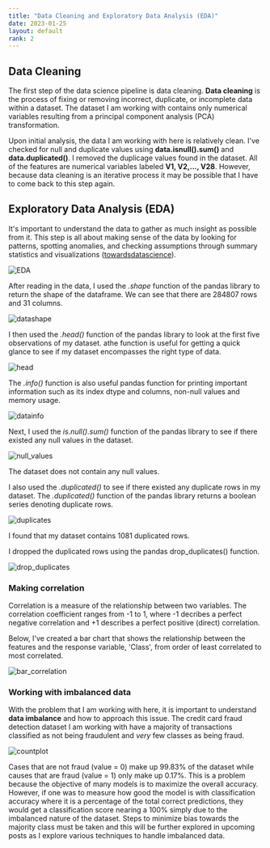 ```yaml
--- 
title: "Data Cleaning and Exploratory Data Analysis (EDA)"
date: 2023-01-25
layout: default
rank: 2
---
```


## Data Cleaning
The first step of the data science pipeline is data cleaning. **Data cleaning** is the process of fixing or removing incorrect, duplicate, or incomplete data within a dataset. The dataset I am working with contains only numerical variables resulting from a principal component analysis (PCA) transformation.

Upon initial analysis, the data I am working with here is relatively clean. I've checked for null and duplicate values using **data.isnull().sum()** and **data.duplicated()**. I removed the duplicage values found in the dataset. All of the features are numerical variables labeled **V1, V2,..., V28**. However, because data cleaning is an iterative process it may be possible that I have to come back to this step again.

## Exploratory Data Analysis (EDA)
It's important to understand the data to gather as much insight as possible from it. This step is all about making sense of the data by looking for patterns, spotting anomalies, and checking assumptions through summary statistics and visualizations ([towardsdatascience](https://towardsdatascience.com/exploratory-data-analysis-8fc1cb20fd15)). 

![EDA](https://user-images.githubusercontent.com/86743951/218554426-a54bcb7d-68b8-4a77-951d-d02ce1a76642.png)

After reading in the data, I used the *.shape* function of the pandas library to return the shape of the dataframe. We can see that there are 284807 rows and 31 columns. 

![datashape](https://user-images.githubusercontent.com/86743951/215136138-7f1a73b0-2ce0-4473-a3be-2157d6bf219f.png)

I then used the *.head()* function of the pandas library to look at the first five observations of my dataset. athe function is useful for getting a quick glance to see if my dataset encompasses the right type of data.

![head](https://user-images.githubusercontent.com/86743951/214944882-7877bba7-3458-4de6-8bd7-3e98fd4761cb.png)


The *.info()* function is also useful pandas function for printing important information such as its index dtype and columns, non-null values and memory usage.

![datainfo](https://user-images.githubusercontent.com/86743951/215006655-682f7a9b-632b-4d45-895e-bbef744514e1.png)


Next, I used the *is.null().sum()* function of the pandas library to see if there existed any null values in the dataset. 

![null_values](https://user-images.githubusercontent.com/86743951/215003746-1351832a-c590-4fb7-b0e0-723957f149c6.png)

The dataset does not contain any null values.

I also used the *.duplicated()* to see if there existed any duplicate rows in my dataset. The *.duplicated()* function of the pandas library returns a boolean series denoting duplicate rows. 

![duplicates](https://user-images.githubusercontent.com/86743951/215144874-93d46864-71d0-40a3-ad48-e42dd7f54fac.png)

I found that my dataset contains 1081 duplicated rows. 

I dropped the duplicated rows using the pandas drop_duplicates() function.

![drop_duplicates](https://user-images.githubusercontent.com/86743951/215145698-ac4c8bfd-4eff-4def-aee9-c8dcf5c436eb.png)


### Making correlation

Correlation is a measure of the relationship between two variables. The correlation coefficient ranges from -1 to 1, where -1 decribes a perfect negative correlation and +1 describes a perfect positive (direct) correlation. 

Below, I've created a bar chart that shows the relationship between the features and the response variable, 'Class', from order of least correlated to most correlated. 

![bar_correlation](https://user-images.githubusercontent.com/86743951/215149758-b0de3e19-a161-4db7-a86e-c51e364813a6.png)


### Working with imbalanced data
With the problem that I am working with here, it is important to understand **data imbalance** and how to approach this issue. The credit card fraud detection dataset I am working with have a majority of transactions classified as not being fraudulent and *very* few classes as being fraud. 


![countplot](https://user-images.githubusercontent.com/86743951/215146610-a57415ca-7c73-443b-a08f-dce59e622284.png)


Cases that are not fraud (value = 0) make up 99.83% of the dataset while causes that are fraud (value = 1) only make up 0.17%. This is a problem because the objective of many models is to maximize the overall accuracy. However, if one was to measure how good the model is with classification accuracy where it is a percentage of the total correct predictions, they would get a classification score nearing a 100% simply due to the imbalanced nature of the dataset. Steps to minimize bias towards the majority class must be taken and this will be further explored in upcoming posts as I explore various techniques to handle imbalanced data.











